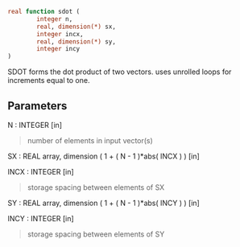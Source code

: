 ```fortran
real function sdot (
        integer n,
        real, dimension(*) sx,
        integer incx,
        real, dimension(*) sy,
        integer incy
)
```

SDOT forms the dot product of two vectors.
uses unrolled loops for increments equal to one.

## Parameters
N : INTEGER [in]
> number of elements in input vector(s)

SX : REAL array, dimension ( 1 + ( N - 1 )\*abs( INCX ) ) [in]

INCX : INTEGER [in]
> storage spacing between elements of SX

SY : REAL array, dimension ( 1 + ( N - 1 )\*abs( INCY ) ) [in]

INCY : INTEGER [in]
> storage spacing between elements of SY
